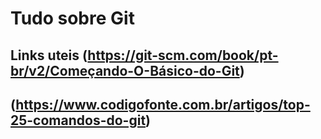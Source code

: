 # Tudo sobre Git
## Links uteis (https://git-scm.com/book/pt-br/v2/Começando-O-Básico-do-Git)
## (https://www.codigofonte.com.br/artigos/top-25-comandos-do-git)
               
